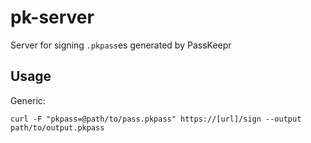 # pk-server
Server for signing `.pkpass`es generated by PassKeepr

## Usage
Generic:
```
curl -F "pkpass=@path/to/pass.pkpass" https://[url]/sign --output path/to/output.pkpass
```
